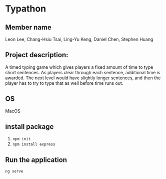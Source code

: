 # Typathon
## Member name
Leon Lee, Chang-Hsiu Tsai, Ling-Yu Keng, Daniel Chen, Stephen Huang
## Project description:
A timed typing game which gives players a fixed amount of time to type short sentences. As players clear through each sentence, additional time is awarded. The next level would have slightly longer sentences, and then the player has to try to type that as well before time runs out. 

## OS
MacOS

## install package
1. `npm init`
2. `npm install express`

## Run the application
`ng serve`
